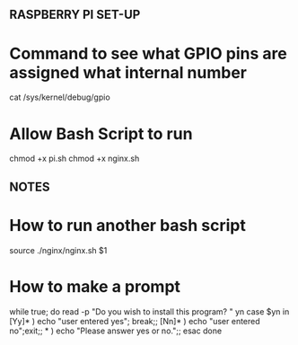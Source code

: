 ## RASPBERRY PI SET-UP

# Command to see what GPIO pins are assigned what internal number
cat /sys/kernel/debug/gpio

# Allow Bash Script to run
chmod +x pi.sh
chmod +x nginx.sh



## NOTES

# How to run another bash script
source ./nginx/nginx.sh $1

# How to make a prompt
while true; do
    read -p "Do you wish to install this program? " yn
    case $yn in
        [Yy]* ) echo "user entered yes"; break;;
        [Nn]* ) echo "user entered no";exit;;
        * ) echo "Please answer yes or no.";;
    esac
done
